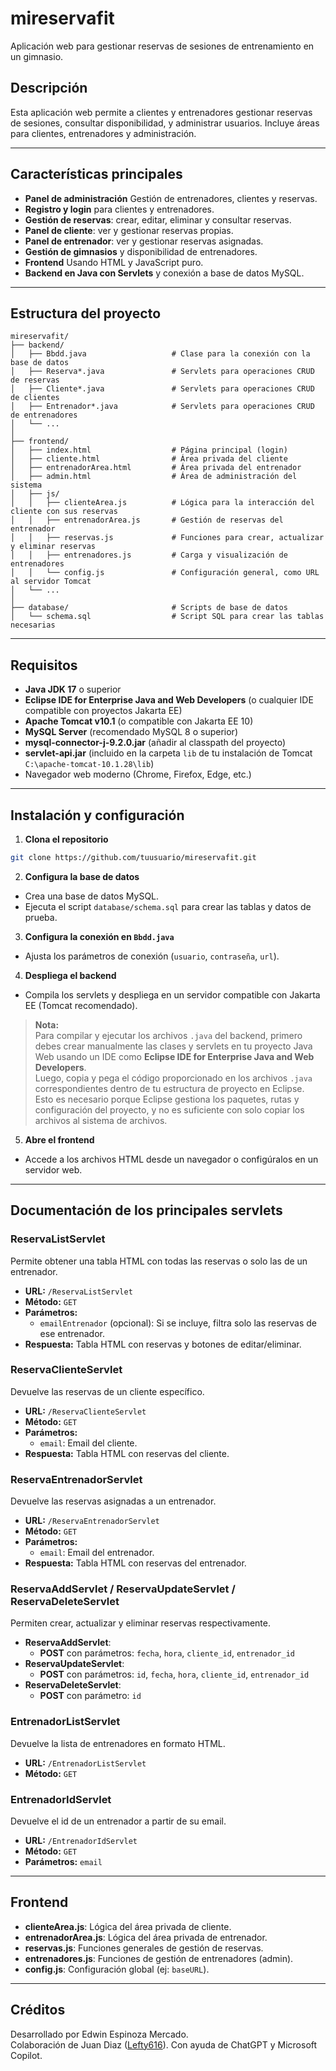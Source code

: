 # mireservafit

Aplicación web para gestionar reservas de sesiones de entrenamiento en un gimnasio.

## Descripción

Esta aplicación web permite a clientes y entrenadores gestionar reservas de sesiones, consultar disponibilidad, y administrar usuarios. Incluye áreas para clientes, entrenadores y administración.

---

## Características principales

- **Panel de administración** Gestión de entrenadores, clientes y reservas.
- **Registro y login** para clientes y entrenadores.
- **Gestión de reservas**: crear, editar, eliminar y consultar reservas.
- **Panel de cliente**: ver y gestionar reservas propias.
- **Panel de entrenador**: ver y gestionar reservas asignadas.
- **Gestión de gimnasios** y disponibilidad de entrenadores.
- **Frontend** Usando HTML y JavaScript puro.
- **Backend en Java con Servlets** y conexión a base de datos MySQL.

---

## Estructura del proyecto

```
mireservafit/
├── backend/
│   ├── Bbdd.java                   # Clase para la conexión con la base de datos
│   ├── Reserva*.java               # Servlets para operaciones CRUD de reservas
│   ├── Cliente*.java               # Servlets para operaciones CRUD de clientes
│   ├── Entrenador*.java            # Servlets para operaciones CRUD de entrenadores
│   └── ...
│
├── frontend/
│   ├── index.html                  # Página principal (login)
│   ├── cliente.html                # Área privada del cliente
│   ├── entrenadorArea.html         # Área privada del entrenador
│   ├── admin.html                  # Área de administración del sistema
│   ├── js/
│   │   ├── clienteArea.js          # Lógica para la interacción del cliente con sus reservas
│   │   ├── entrenadorArea.js       # Gestión de reservas del entrenador
│   │   ├── reservas.js             # Funciones para crear, actualizar y eliminar reservas
│   │   ├── entrenadores.js         # Carga y visualización de entrenadores
│   │   └── config.js               # Configuración general, como URL al servidor Tomcat
│   └── ...
│
├── database/                       # Scripts de base de datos
│   └── schema.sql                  # Script SQL para crear las tablas necesarias
```

---

## Requisitos

- **Java JDK 17** o superior
- **Eclipse IDE for Enterprise Java and Web Developers** (o cualquier IDE compatible con proyectos Jakarta EE)
- **Apache Tomcat v10.1** (o compatible con Jakarta EE 10)
- **MySQL Server** (recomendado MySQL 8 o superior)
- **mysql-connector-j-9.2.0.jar** (añadir al classpath del proyecto)
- **servlet-api.jar** (incluido en la carpeta `lib` de tu instalación de Tomcat `C:\apache-tomcat-10.1.28\lib`)
- Navegador web moderno (Chrome, Firefox, Edge, etc.)

---

## Instalación y configuración

1. **Clona el repositorio**

```sh
git clone https://github.com/tuusuario/mireservafit.git
```

2. **Configura la base de datos**  
- Crea una base de datos MySQL.
- Ejecuta el script `database/schema.sql` para crear las tablas y datos de prueba.

3. **Configura la conexión en `Bbdd.java`**  
- Ajusta los parámetros de conexión (`usuario`, `contraseña`, `url`).

4. **Despliega el backend**  
- Compila los servlets y despliega en un servidor compatible con Jakarta EE (Tomcat recomendado).
> **Nota:**  
> Para compilar y ejecutar los archivos `.java` del backend, primero debes crear manualmente las clases y servlets en tu proyecto Java Web usando un IDE como **Eclipse IDE for Enterprise Java and Web Developers**.  
> Luego, copia y pega el código proporcionado en los archivos `.java` correspondientes dentro de tu estructura de proyecto en Eclipse.  
> Esto es necesario porque Eclipse gestiona los paquetes, rutas y configuración del proyecto, y no es suficiente con solo copiar los archivos al sistema de archivos.

5. **Abre el frontend**  
- Accede a los archivos HTML desde un navegador o configúralos en un servidor web.

---

## Documentación de los principales servlets

### ReservaListServlet

Permite obtener una tabla HTML con todas las reservas o solo las de un entrenador.

- **URL:** `/ReservaListServlet`
- **Método:** `GET`
- **Parámetros:**
  - `emailEntrenador` (opcional): Si se incluye, filtra solo las reservas de ese entrenador.
- **Respuesta:** Tabla HTML con reservas y botones de editar/eliminar.

### ReservaClienteServlet

Devuelve las reservas de un cliente específico.

- **URL:** `/ReservaClienteServlet`
- **Método:** `GET`
- **Parámetros:**
  - `email`: Email del cliente.
- **Respuesta:** Tabla HTML con reservas del cliente.

### ReservaEntrenadorServlet

Devuelve las reservas asignadas a un entrenador.

- **URL:** `/ReservaEntrenadorServlet`
- **Método:** `GET`
- **Parámetros:**
  - `email`: Email del entrenador.
- **Respuesta:** Tabla HTML con reservas del entrenador.

### ReservaAddServlet / ReservaUpdateServlet / ReservaDeleteServlet

Permiten crear, actualizar y eliminar reservas respectivamente.

- **ReservaAddServlet**:  
  - **POST** con parámetros: `fecha`, `hora`, `cliente_id`, `entrenador_id`
- **ReservaUpdateServlet**:  
  - **POST** con parámetros: `id`, `fecha`, `hora`, `cliente_id`, `entrenador_id`
- **ReservaDeleteServlet**:  
  - **POST** con parámetro: `id`

### EntrenadorListServlet

Devuelve la lista de entrenadores en formato HTML.

- **URL:** `/EntrenadorListServlet`
- **Método:** `GET`

### EntrenadorIdServlet

Devuelve el id de un entrenador a partir de su email.

- **URL:** `/EntrenadorIdServlet`
- **Método:** `GET`
- **Parámetros:** `email`

---

## Frontend

- **clienteArea.js**: Lógica del área privada de cliente.
- **entrenadorArea.js**: Lógica del área privada de entrenador.
- **reservas.js**: Funciones generales de gestión de reservas.
- **entrenadores.js**: Funciones de gestión de entrenadores (admin).
- **config.js**: Configuración global (ej: `baseURL`).

---

## Créditos

Desarrollado por Edwin Espinoza Mercado.  
Colaboración de Juan Diaz ([Lefty616](https://github.com/Lefty616)).
Con ayuda de ChatGPT y Microsoft Copilot.





